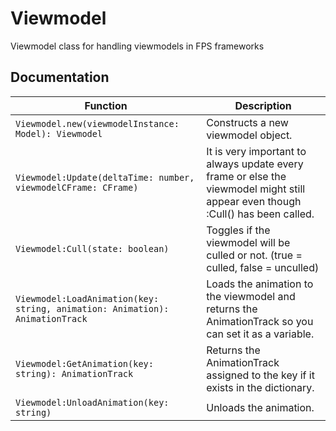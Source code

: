# Viewmodel
Viewmodel class for handling viewmodels in FPS frameworks

## Documentation
| Function | Description |
| --- | --- |
|`Viewmodel.new(viewmodelInstance: Model): Viewmodel`|Constructs a new viewmodel object.|
|`Viewmodel:Update(deltaTime: number, viewmodelCFrame: CFrame)`|It is very important to always update every frame or else the viewmodel might still appear even though :Cull() has been called.|
|`Viewmodel:Cull(state: boolean)`|Toggles if the viewmodel will be culled or not. (true = culled, false = unculled)|
|`Viewmodel:LoadAnimation(key: string, animation: Animation): AnimationTrack`|Loads the animation to the viewmodel and returns the AnimationTrack so you can set it as a variable.|
|`Viewmodel:GetAnimation(key: string): AnimationTrack`|Returns the AnimationTrack assigned to the key if it exists in the dictionary.|
|`Viewmodel:UnloadAnimation(key: string)`|Unloads the animation.|
